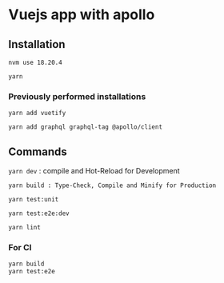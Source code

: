 # Vuejs app with apollo

## Installation

`nvm use 18.20.4`

`yarn`

### Previously performed installations

`yarn add vuetify`

`yarn add graphql graphql-tag @apollo/client`

## Commands

`yarn dev` : compile and Hot-Reload for Development

`yarn build : Type-Check, Compile and Minify for Production`

`yarn test:unit`

`yarn test:e2e:dev`

`yarn lint`

### For CI

```sh
yarn build
yarn test:e2e
```
